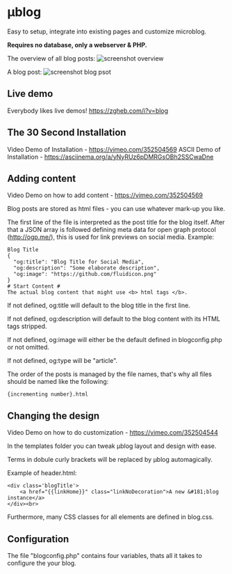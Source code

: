 # µblog
Easy to setup, integrate into existing pages and customize microblog.

**Requires no database, only a webserver & PHP.**

The overview of all blog posts:
![screenshot overview](https://i.imgur.com/wX2SDOu.png)

A blog post:
![screenshot blog psot](https://i.imgur.com/G0jtHh2.png)


## Live demo
Everybody likes live demos! 
https://zgheb.com/i?v=blog

## The 30 Second Installation
Video Demo of Installation - https://vimeo.com/352504569
ASCII Demo of Installation - https://asciinema.org/a/yNyRUz6pDMRGsOBh2SSCwaDne

## Adding content
Video Demo on how to add content - https://vimeo.com/352504569

Blog posts are stored as html files - you can use whatever mark-up you like.

The first line of the file is interpreted as the post title for the blog itself.
After that a JSON array is followed defining meta data for open graph protocol (http://ogp.me/), this is used for link previews on social media.
Example:
```
Blog Title
{
  "og:title": "Blog Title for Social Media",
  "og:description": "Some elaborate description", 
  "og:image": "https://github.com/fluidicon.png"
}
# Start Content #
The actual blog content that might use <b> html tags </b>.
```
If not defined, og:title will default to the blog title in the first line.

If not defined, og:description will default to the blog content with its HTML tags stripped.

If not defined, og:image will either be the default defined in blogconfig.php or not omitted.

If not defined, og:type will be "article".


The order of the posts is managed by the file names, that's why all files should be named like the following:
```
{incrementing number}.html
```

## Changing the design
Video Demo on how to do customization - https://vimeo.com/352504544

In the templates folder you can tweak µblog layout and design with ease.

Terms in dobule curly brackets will be replaced by µblog automagically.

Example of header.html:

```
<div class='blogTitle'>
	<a href="{{linkHome}}" class="linkNoDecoration">A new &#181;blog instance</a>
</div><br>
```

Furthermore, many CSS classes for all elements are defined in blog.css.

## Configuration
The file "blogconfig.php" contains four variables, thats all it takes to configure the your blog.
